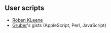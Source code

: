 
User scripts
------------

* [Roben KLeene](https://github.com/robenkleene/AppleScripts)
* [Gruber](https://gist.github.com/gruber)'s gists (AppleScript, Perl, JavaScript)
